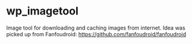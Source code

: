 wp_imagetool
============

Image tool for downloading and caching images from internet.
Idea was picked up from Fanfoudroid: https://github.com/fanfoudroid/fanfoudroid
